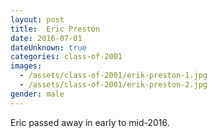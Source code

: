 ```yaml
---
layout: post
title:  Eric Preston
date: 2016-07-01
dateUnknown: true
categories: class-of-2001
images:
  - /assets/class-of-2001/erik-preston-1.jpg
  - /assets/class-of-2001/erik-preston-2.jpg
gender: male
---
```

Eric passed away in early to mid-2016.
